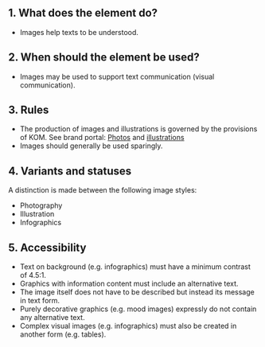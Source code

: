 ## 1. What does the element do?
*   Images help texts to be understood.

## 2. When should the element be used?
*   Images may be used to support text communication (visual communication).

## 3. Rules
*   The production of images and illustrations is governed by the provisions of KOM. See brand portal: [Photos](https://company.sbb.ch/de/ueber-die-sbb/profil/sbb-markenportal/kommunikation/foto.html) and [illustrations](https://company.sbb.ch/de/ueber-die-sbb/profil/sbb-markenportal/kommunikation/illustrationen.html)
*   Images should generally be used sparingly.

## 4. Variants and statuses

<label class="switch" style="display:none"><input type="checkbox"><span class="slider round"></span></label>

A distinction is made between the following image styles:
*   Photography
*   Illustration
*   Infographics

## 5. Accessibility
*   Text on background (e.g. infographics) must have a minimum contrast of 4.5:1.
*   Graphics with information content must include an alternative text.
*   The image itself does not have to be described but instead its message in text form.
*   Purely decorative graphics (e.g. mood images) expressly do not contain any alternative text.
*   Complex visual images (e.g. infographics) must also be created in another form (e.g. tables).